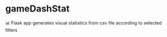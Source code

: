 # gameDashStat

:bar_chart: Flask app generates visual statistics from csv file according to selected filters
